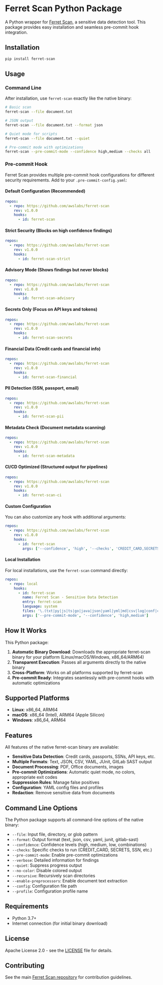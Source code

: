 # Ferret Scan Python Package

A Python wrapper for [Ferret Scan](https://github.com/awslabs/ferret-scan), a sensitive data detection tool. This package provides easy installation and seamless pre-commit hook integration.

## Installation

```bash
pip install ferret-scan
```

## Usage

### Command Line

After installation, use `ferret-scan` exactly like the native binary:

```bash
# Basic scan
ferret-scan --file document.txt

# JSON output
ferret-scan --file document.txt --format json

# Quiet mode for scripts
ferret-scan --file document.txt --quiet

# Pre-commit mode with optimizations
ferret-scan --pre-commit-mode --confidence high,medium --checks all
```

### Pre-commit Hook

Ferret Scan provides multiple pre-commit hook configurations for different security requirements. Add to your `.pre-commit-config.yaml`:

#### Default Configuration (Recommended)
```yaml
repos:
  - repo: https://github.com/awslabs/ferret-scan
    rev: v1.0.0
    hooks:
      - id: ferret-scan
```

#### Strict Security (Blocks on high confidence findings)
```yaml
repos:
  - repo: https://github.com/awslabs/ferret-scan
    rev: v1.0.0
    hooks:
      - id: ferret-scan-strict
```

#### Advisory Mode (Shows findings but never blocks)
```yaml
repos:
  - repo: https://github.com/awslabs/ferret-scan
    rev: v1.0.0
    hooks:
      - id: ferret-scan-advisory
```

#### Secrets Only (Focus on API keys and tokens)
```yaml
repos:
  - repo: https://github.com/awslabs/ferret-scan
    rev: v1.0.0
    hooks:
      - id: ferret-scan-secrets
```

#### Financial Data (Credit cards and financial info)
```yaml
repos:
  - repo: https://github.com/awslabs/ferret-scan
    rev: v1.0.0
    hooks:
      - id: ferret-scan-financial
```

#### PII Detection (SSN, passport, email)
```yaml
repos:
  - repo: https://github.com/awslabs/ferret-scan
    rev: v1.0.0
    hooks:
      - id: ferret-scan-pii
```

#### Metadata Check (Document metadata scanning)
```yaml
repos:
  - repo: https://github.com/awslabs/ferret-scan
    rev: v1.0.0
    hooks:
      - id: ferret-scan-metadata
```

#### CI/CD Optimized (Structured output for pipelines)
```yaml
repos:
  - repo: https://github.com/awslabs/ferret-scan
    rev: v1.0.0
    hooks:
      - id: ferret-scan-ci
```

#### Custom Configuration
You can also customize any hook with additional arguments:

```yaml
repos:
  - repo: https://github.com/awslabs/ferret-scan
    rev: v1.0.0
    hooks:
      - id: ferret-scan
        args: ['--confidence', 'high', '--checks', 'CREDIT_CARD,SECRETS', '--verbose']
```

#### Local Installation
For local installations, use the `ferret-scan` command directly:

```yaml
repos:
  - repo: local
    hooks:
      - id: ferret-scan
        name: Ferret Scan - Sensitive Data Detection
        entry: ferret-scan
        language: system
        files: '\.(txt|py|js|ts|go|java|json|yaml|yml|md|csv|log|conf|config|ini|env)$'
        args: ['--pre-commit-mode', '--confidence', 'high,medium']
```

## How It Works

This Python package:

1. **Automatic Binary Download**: Downloads the appropriate ferret-scan binary for your platform (Linux/macOS/Windows, x86_64/ARM64)
2. **Transparent Execution**: Passes all arguments directly to the native binary
3. **Cross-Platform**: Works on all platforms supported by ferret-scan
4. **Pre-commit Ready**: Integrates seamlessly with pre-commit hooks with automatic optimizations

## Supported Platforms

- **Linux**: x86_64, ARM64
- **macOS**: x86_64 (Intel), ARM64 (Apple Silicon)
- **Windows**: x86_64, ARM64

## Features

All features of the native ferret-scan binary are available:

- **Sensitive Data Detection**: Credit cards, passports, SSNs, API keys, etc.
- **Multiple Formats**: Text, JSON, CSV, YAML, JUnit, GitLab SAST output
- **Document Processing**: PDF, Office documents, images
- **Pre-commit Optimizations**: Automatic quiet mode, no colors, appropriate exit codes
- **Suppression Rules**: Manage false positives
- **Configuration**: YAML config files and profiles
- **Redaction**: Remove sensitive data from documents

## Command Line Options

The Python package supports all command-line options of the native binary:

- `--file`: Input file, directory, or glob pattern
- `--format`: Output format (text, json, csv, yaml, junit, gitlab-sast)
- `--confidence`: Confidence levels (high, medium, low, combinations)
- `--checks`: Specific checks to run (CREDIT_CARD, SECRETS, SSN, etc.)
- `--pre-commit-mode`: Enable pre-commit optimizations
- `--verbose`: Detailed information for findings
- `--quiet`: Suppress progress output
- `--no-color`: Disable colored output
- `--recursive`: Recursively scan directories
- `--enable-preprocessors`: Enable document text extraction
- `--config`: Configuration file path
- `--profile`: Configuration profile name

## Requirements

- Python 3.7+
- Internet connection (for initial binary download)

## License

Apache License 2.0 - see the [LICENSE](https://github.com/awslabs/ferret-scan/blob/main/LICENSE) file for details.

## Contributing

See the main [Ferret Scan repository](https://github.com/awslabs/ferret-scan) for contribution guidelines.